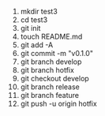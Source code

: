 1. mkdir test3
2. cd test3
3. git init
4. touch README.md
5. git add -A
6. git commit -m "v0.1.0"
7. git branch develop
8. git branch hotfix
9. git checkout develop
10. git branch release
11. git branch feature
12. git push -u origin hotfix